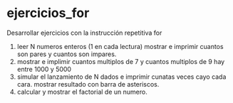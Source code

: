 # ejercicios_for
Desarrollar ejercicios con la instrucción repetitiva for

1. leer N numeros enteros (1 en cada lectura) mostrar e imprimir cuantos son pares y cuantos son impares.
2. mostrar e implimir cuantos multiplos de 7 y cuantos multiplos de 9 hay entre 1000 y 5000
3. simular el lanzamiento de N dados  e imprimir cunatas veces cayo cada cara. mostrar resultado con barra de asteriscos.
4. calcular y mostrar el factorial de un numero.
